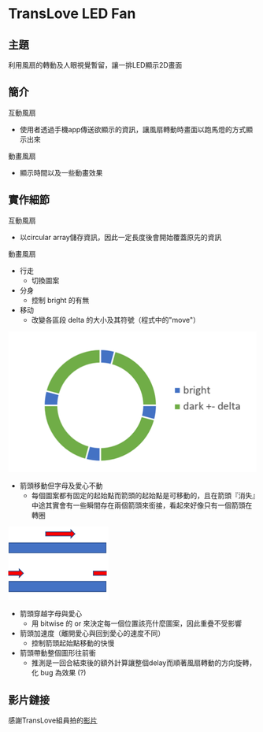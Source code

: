 # TransLove LED Fan
## 主題
利用風扇的轉動及人眼視覺暫留，讓一排LED顯示2D畫面

## 簡介
互動風扇
+ 使用者透過手機app傳送欲顯示的資訊，讓風扇轉動時畫面以跑馬燈的方式顯示出來

動畫風扇
+ 顯示時間以及一些動畫效果

## 實作細節
互動風扇
+ 以circular array儲存資訊，因此一定長度後會開始覆蓋原先的資訊

動畫風扇
+ 行走
  + 切換圖案
+ 分身
  + 控制 bright 的有無
+ 移动
  + 改變各區段 delta 的大小及其符號（程式中的"move"）
  
![](img/bright_dark.png)

+ 箭頭移動但字母及愛心不動
  + 每個圖案都有固定的起始點而箭頭的起始點是可移動的，且在箭頭『消失』中途其實會有一些瞬間存在兩個箭頭來銜接，看起來好像只有一個箭頭在轉圈							 

![](img/double_arrows.png)

+ 箭頭穿越字母與愛心
  + 用 bitwise 的 or 來決定每一個位置該亮什麼圖案，因此重疊不受影響
+ 箭頭加速度（離開愛心與回到愛心的速度不同）
  + 控制箭頭起始點移動的快慢
+ 箭頭帶動整個圖形往前衝
  + 推測是一回合結束後的額外計算讓整個delay而順著風扇轉動的方向旋轉，化 bug 為效果 (?)
  
## 影片鏈接
感謝TransLove組員拍的[影片](https://drive.google.com/file/d/1thJAmzimf2tKKtVldifW-y-2IbbCIKAz/view)
